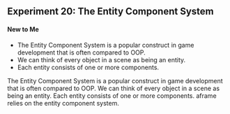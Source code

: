 ## Experiment 20: The Entity Component System

#### New to Me
- The Entity Component System is a popular construct in game development that is often compared to OOP.
- We can think of every object in a scene as being an entity.
- Each entity consists of one or more components.

The Entity Component System is a popular construct in game development that is often compared to OOP. We can think of every object in a scene as being an entity. Each entity consists of one or more components. aframe relies on the entity component system.